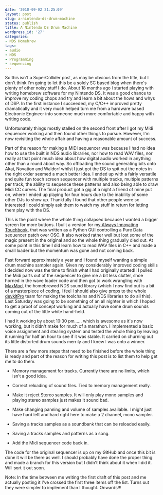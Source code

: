 ```yaml
---
date: '2010-09-02 21:25:09'
layout: post
slug: a-nintendo-ds-drum-machine
status: publish
title: A Nintendo DS Drum Machine
wordpress_id: '27'
categories:
- NDS Homebrew
tags:
- audio
- NDS
- Programming
- sequencing
---
```


So this isn't a SuperCollider post, as may be obvious from the title, but I don't think I'm going to let this be a solely SC based blog when there's plenty of other noisy stuff I do. About 18 months ago I started playing with writing homebrew software for my Nintendo DS. It was a good chance to improve my coding chops and try and learn a bit about the hows and whys of DSP. In the first instance I succeeded, my C/C++ improved pretty dramatically and it very much helped turn me from a hardware based Electronic Engineer into someone much more comfortable and happy with writing code.

Unfortunately things mostly stalled on the second front after I got my Midi sequencer working and then found other things to pursue. However, I'm now revisiting the whole affair and having a reasonable amount of success.



Part of the reason for making a MIDI sequencer was because I had no idea how to use the built in NDS audio libraries, nor how to read WAV files, nor really at that point much idea about how digital audio worked in anything other than a round about way. So offloading the sound generating bits onto Akai, Novation and Waldorf whilst I just got the DS to spit out the notes in the right order seemed a much better idea. I ended up with a fairly versatile and quite fun touch screen sequencer with multiple tracks, multiple patterns per track, the ability to sequence these patterns and also being able to draw Midi CC curves. The final product got a gig at a night a friend of mine put on, where I ended up playing for four hours due to the inability of some other DJs to show up. Thankfully I found that other people were so interested I could simply ask them to watch my stuff in return for letting them play with the DS.

This is the point where the whole thing collapsed because I wanted a bigger screen for more buttons. I built a version for my[ Always Innovating Touchbook](http://www.alwaysinnovating.com/touchbook/), that was written as a Python GUI controlling a Pure Data sequencer patch over OSC. It also worked rather well but lost some of the magic present in the original and so the whole thing gradually died out. At some point in this time I did learn how to read WAV files in C++ and made a small loader but the momentum was gone and not coming back.

Fast forward approximately a year and I found myself wanting a simple drum machine sampler again. Given my considerably improved coding skills I decided now was the time to finish what I had originally started!! I pulled the Midi parts out of the sequencer to give me a bit less clutter, shoe horned in the wave loader code and then got to work wrangling with [MaxMod](http://maxmod.org/), the homebrewed NDS sound library (which I now find out is a bit of a masterpiece of coding, I feel I should also give props to the whole [devkitPro](http://devkitpro.org/) team for making the toolchains and NDS libraries to do all this). Last Saturday was going to be something of an all nighter in which I hoped to get a proof of concept working and actually have some drum sounds coming out of the little white hand-held.

I had it working by about 10:30 pm...... which is awesome as it's now working, but it didn't make for much of a marathon. I implemented a basic voice assignment and stealing system and tested the whole thing by leaving it running for half an hour to see if it was stable. It carried on churning out its little distorted drum sounds merrily and I knew I was onto a winner.

There are a few more steps that need to be finished before the whole thing is ready and part of the reason for writing this post is to list them to help get me to do them.



	
  * Memory management for tracks. Currently there are no limits, which isn't a good idea.

	
  * Correct reloading of sound files. Tied to memory management really.

	
  * Make it reject Stereo samples. It will only play mono samples and playing stereo samples just makes it sound bad.

	
  * Make changing panning and volume of samples available. I might just have hard left and hard right here to make a 2 channel, mono sampler.

	
  * Saving a tracks samples as a soundbank that can be reloaded easily.

	
  * Saving a tracks samples and patterns as a song.

	
  * Add the Midi sequencer code back in.


The code for the original sequencer is up on my GitHub and once this bit is done it will be there as well. I should probably have done the proper thing and made a branch for this version but I didn't think about it when I did it. Will sort it out soon.

Note: In the time between me writing the first draft of this post and me actually posting it I've crossed the first three items off the list. Turns out they were simpler to implement than I thought. Onwards!!!
